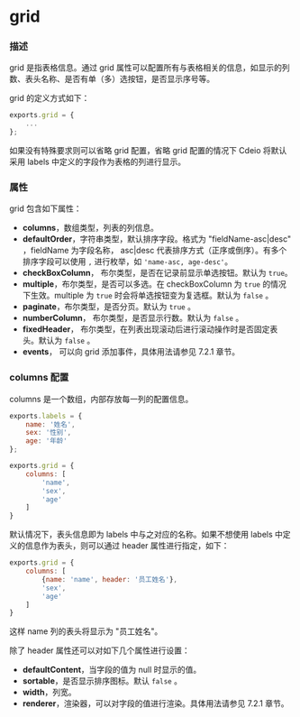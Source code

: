 # grid

### 描述

grid 是指表格信息。通过 grid 属性可以配置所有与表格相关的信息，如显示的列数、表头名称、是否有单（多）选按钮，是否显示序号等。


grid 的定义方式如下：

```js
exports.grid = {
	...
};
```

如果没有特殊要求则可以省略 grid 配置，省略 grid 配置的情况下 Cdeio 将默认采用 labels 中定义的字段作为表格的列进行显示。

### 属性

grid 包含如下属性：

* **columns**，数组类型，列表的列信息。
* **defaultOrder**，字符串类型，默认排序字段。格式为 "fieldName-asc|desc" ，fieldName 为字段名称，  asc|desc 代表排序方式（正序或倒序）。有多个排序字段可以使用 `,` 进行枚举，如 ```'name-asc, age-desc'```。
* **checkBoxColumn**， 布尔类型，是否在记录前显示单选按钮。默认为 `true`。
* **multiple**，布尔类型，是否可以多选。在 checkBoxColumn 为 `true` 的情况下生效。multiple 为 `true` 时会将单选按钮变为复选框。默认为 `false` 。
* **paginate**，布尔类型，是否分页。默认为 `true` 。
* **numberColumn**， 布尔类型，是否显示行数。默认为 `false` 。
* **fixedHeader**， 布尔类型，在列表出现滚动后进行滚动操作时是否固定表头。默认为 `false` 。
* **events**， 可以向 grid 添加事件，具体用法请参见 7.2.1 章节。

### columns 配置

columns 是一个数组，内部存放每一列的配置信息。

```js
exports.labels = {
    name: '姓名',
    sex: '性别',
    age: '年龄'
};

exports.grid = {
	columns: [
		'name',
		'sex',
		'age'
	]
}
```

默认情况下，表头信息即为 labels 中与之对应的名称。如果不想使用 labels 中定义的信息作为表头，则可以通过 header 属性进行指定，如下：

```js
exports.grid = {
	columns: [
		{name: 'name', header: '员工姓名'},
		'sex',
		'age'
	]
}
```

这样 name 列的表头将显示为 "员工姓名"。

除了 header 属性还可以对如下几个属性进行设置：

* **defaultContent**，当字段的值为 null 时显示的值。
* **sortable**，是否显示排序图标。默认 `false` 。
* **width**，列宽。
* **renderer**，渲染器，可以对字段的值进行渲染。具体用法请参见 7.2.1 章节。

